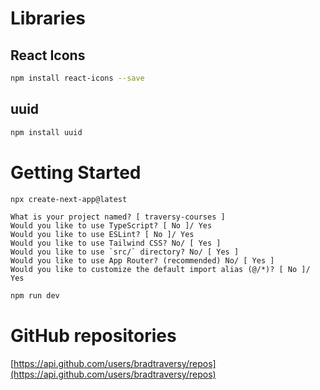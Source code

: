 # Libraries
## React Icons
```bash
npm install react-icons --save
```

## uuid
```bash
npm install uuid
```

# Getting Started
```bash
npx create-next-app@latest
```

```
What is your project named? [ traversy-courses ]
Would you like to use TypeScript? [ No ]/ Yes
Would you like to use ESLint? [ No ]/ Yes
Would you like to use Tailwind CSS? No/ [ Yes ]
Would you like to use `src/` directory? No/ [ Yes ]
Would you like to use App Router? (recommended) No/ [ Yes ]
Would you like to customize the default import alias (@/*)? [ No ]/ Yes
```

```bash
npm run dev
```

# GitHub repositories
[https://api.github.com/users/bradtraversy/repos](https://api.github.com/users/bradtraversy/repos)
